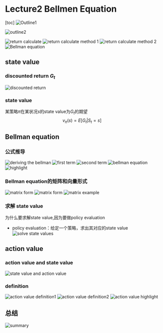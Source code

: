 # Lecture2 Bellmen Equation
[toc]
![Outline1](image.png)

![outline2](image-1.png)

![return calculate](image-2.png)
![return calculate method 1](image-3.png)
![return calculate method 2](image-4.png)
![Bellman equation](image-5.png)

## state value
### discounted return $G_t$
![discounted return](image-6.png)
### state value
某策略$\pi$在某状况$s$的state value为$G_t$的期望
$$
v_{\pi}(s)=E[G_t|S_t=s]
$$
## Bellman equation
### 公式推导
![deriving the bellman](image-7.png)
![first term](image-8.png)
![second term](image-9.png)
![bellman equation](image-10.png)
![highlight](image-11.png)
### Bellman equation的矩阵和向量形式
![matrix form](image-12.png)
![matrix form](image-13.png)
![matrix example](image-14.png)
### 求解 state value
为什么要求解state value,因为要做policy evaluation
* policy evaluation：给定一个策略，求出其对应的state value
![solve state values](image-15.png)
## action value
### action value and state value
![state value and action value](image-16.png)
### definition
![action value definition1](image-17.png)
![action value definition2](image-18.png)
![action value highlight](image-19.png)
## 总结
![summary](image-20.png)
